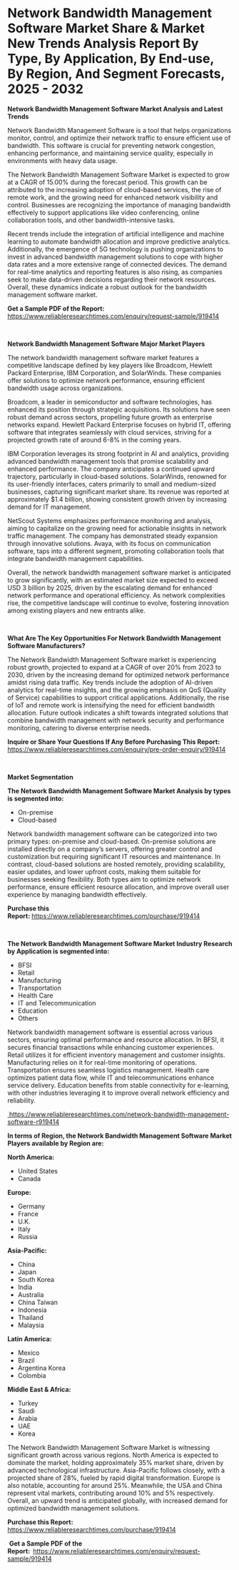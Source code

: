 <p><h1>Network Bandwidth Management Software Market Share & Market New Trends Analysis Report By Type, By Application, By End-use, By Region, And Segment Forecasts, 2025 - 2032</h1></p><p><strong>Network Bandwidth Management Software Market Analysis and Latest Trends</strong></p>
<p><p>Network Bandwidth Management Software is a tool that helps organizations monitor, control, and optimize their network traffic to ensure efficient use of bandwidth. This software is crucial for preventing network congestion, enhancing performance, and maintaining service quality, especially in environments with heavy data usage.</p><p>The Network Bandwidth Management Software Market is expected to grow at a CAGR of 15.00% during the forecast period. This growth can be attributed to the increasing adoption of cloud-based services, the rise of remote work, and the growing need for enhanced network visibility and control. Businesses are recognizing the importance of managing bandwidth effectively to support applications like video conferencing, online collaboration tools, and other bandwidth-intensive tasks.</p><p>Recent trends include the integration of artificial intelligence and machine learning to automate bandwidth allocation and improve predictive analytics. Additionally, the emergence of 5G technology is pushing organizations to invest in advanced bandwidth management solutions to cope with higher data rates and a more extensive range of connected devices. The demand for real-time analytics and reporting features is also rising, as companies seek to make data-driven decisions regarding their network resources. Overall, these dynamics indicate a robust outlook for the bandwidth management software market.</p></p>
<p><strong>Get a Sample PDF of the Report:&nbsp;</strong> <a href="https://www.reliableresearchtimes.com/enquiry/request-sample/919414?utm_campaign=3074&utm_medium=2&utm_source=Github&utm_content=ia&utm_term=16042025&utm_id=network-bandwidth-management-software">https://www.reliableresearchtimes.com/enquiry/request-sample/919414</a></p>
<p>&nbsp;</p>
<p><strong>Network Bandwidth Management Software Major Market Players</strong></p>
<p><p>The network bandwidth management software market features a competitive landscape defined by key players like Broadcom, Hewlett Packard Enterprise, IBM Corporation, and SolarWinds. These companies offer solutions to optimize network performance, ensuring efficient bandwidth usage across organizations.</p><p>Broadcom, a leader in semiconductor and software technologies, has enhanced its position through strategic acquisitions. Its solutions have seen robust demand across sectors, propelling future growth as enterprise networks expand. Hewlett Packard Enterprise focuses on hybrid IT, offering software that integrates seamlessly with cloud services, striving for a projected growth rate of around 6-8% in the coming years.</p><p>IBM Corporation leverages its strong footprint in AI and analytics, providing advanced bandwidth management tools that promise scalability and enhanced performance. The company anticipates a continued upward trajectory, particularly in cloud-based solutions. SolarWinds, renowned for its user-friendly interfaces, caters primarily to small and medium-sized businesses, capturing significant market share. Its revenue was reported at approximately $1.4 billion, showing consistent growth driven by increasing demand for IT management.</p><p>NetScout Systems emphasizes performance monitoring and analysis, aiming to capitalize on the growing need for actionable insights in network traffic management. The company has demonstrated steady expansion through innovative solutions. Avaya, with its focus on communication software, taps into a different segment, promoting collaboration tools that integrate bandwidth management capabilities.</p><p>Overall, the network bandwidth management software market is anticipated to grow significantly, with an estimated market size expected to exceed USD 3 billion by 2025, driven by the escalating demand for enhanced network performance and operational efficiency. As network complexities rise, the competitive landscape will continue to evolve, fostering innovation among existing players and new entrants alike.</p></p>
<p>&nbsp;</p>
<p><strong>What Are The Key Opportunities For Network Bandwidth Management Software Manufacturers?</strong></p>
<p><p>The Network Bandwidth Management Software market is experiencing robust growth, projected to expand at a CAGR of over 20% from 2023 to 2030, driven by the increasing demand for optimized network performance amidst rising data traffic. Key trends include the adoption of AI-driven analytics for real-time insights, and the growing emphasis on QoS (Quality of Service) capabilities to support critical applications. Additionally, the rise of IoT and remote work is intensifying the need for efficient bandwidth allocation. Future outlook indicates a shift towards integrated solutions that combine bandwidth management with network security and performance monitoring, catering to diverse enterprise needs.</p></p>
<p><strong>Inquire or Share Your Questions If Any Before Purchasing This Report:</strong> <a href="https://www.reliableresearchtimes.com/enquiry/pre-order-enquiry/919414?utm_campaign=3074&utm_medium=2&utm_source=Github&utm_content=ia&utm_term=16042025&utm_id=network-bandwidth-management-software">https://www.reliableresearchtimes.com/enquiry/pre-order-enquiry/919414</a></p>
<p>&nbsp;</p>
<p><strong>Market Segmentation</strong></p>
<p><strong>The Network Bandwidth Management Software Market Analysis by types is segmented into:</strong></p>
<p><ul><li>On-premise</li><li>Cloud-based</li></ul></p>
<p><p>Network bandwidth management software can be categorized into two primary types: on-premise and cloud-based. On-premise solutions are installed directly on a company’s servers, offering greater control and customization but requiring significant IT resources and maintenance. In contrast, cloud-based solutions are hosted remotely, providing scalability, easier updates, and lower upfront costs, making them suitable for businesses seeking flexibility. Both types aim to optimize network performance, ensure efficient resource allocation, and improve overall user experience by managing bandwidth effectively.</p></p>
<p><strong>Purchase this Report:&nbsp;</strong><a href="https://www.reliableresearchtimes.com/purchase/919414?utm_campaign=3074&utm_medium=2&utm_source=Github&utm_content=ia&utm_term=16042025&utm_id=network-bandwidth-management-software">https://www.reliableresearchtimes.com/purchase/919414</a></p>
<p>&nbsp;</p>
<p><strong>The Network Bandwidth Management Software Market Industry Research by Application is segmented into:</strong></p>
<p><ul><li>BFSI</li><li>Retail</li><li>Manufacturing</li><li>Transportation</li><li>Health Care</li><li>IT and Telecommunication</li><li>Education</li><li>Others</li></ul></p>
<p><p>Network bandwidth management software is essential across various sectors, ensuring optimal performance and resource allocation. In BFSI, it secures financial transactions while enhancing customer experiences. Retail utilizes it for efficient inventory management and customer insights. Manufacturing relies on it for real-time monitoring of operations. Transportation ensures seamless logistics management. Health care optimizes patient data flow, while IT and telecommunications enhance service delivery. Education benefits from stable connectivity for e-learning, with other industries leveraging it to improve overall network efficiency and reliability.</p></p>
<p><a href="https://www.reliableresearchtimes.com/network-bandwidth-management-software-r919414?utm_campaign=3074&utm_medium=2&utm_source=Github&utm_content=ia&utm_term=16042025&utm_id=network-bandwidth-management-software">&nbsp;https://www.reliableresearchtimes.com/network-bandwidth-management-software-r919414</a></p>
<p><strong>In terms of Region, the Network Bandwidth Management Software Market Players available by Region are:</strong></p>
<p>
    <p> <strong> North America: </strong>
        <ul>
            <li>United States</li>
            <li>Canada</li>
        </ul>
        </p> 
    <p> <strong> Europe: </strong>
        <ul>
            <li>Germany</li>
            <li>France</li>
            <li>U.K.</li>
            <li>Italy</li>
            <li>Russia</li>
        </ul>
        </p> 
    <p> <strong> Asia-Pacific: </strong>
        <ul>
            <li>China</li>
            <li>Japan</li>
            <li>South Korea</li>
            <li>India</li>
            <li>Australia</li>
            <li>China Taiwan</li>
            <li>Indonesia</li>
            <li>Thailand</li>
            <li>Malaysia</li>
        </ul>
        </p> 
    <p> <strong> Latin America: </strong>
        <ul>
            <li>Mexico</li>
            <li>Brazil</li>
            <li>Argentina Korea</li>
            <li>Colombia</li>
        </ul>
        </p> 
    <p> <strong> Middle East & Africa: </strong>
        <ul>
            <li>Turkey</li>
            <li>Saudi</li>
            <li>Arabia</li>
            <li>UAE</li>
            <li>Korea</li>
        </ul>
    </p>
    </p>
<p><p>The Network Bandwidth Management Software Market is witnessing significant growth across various regions. North America is expected to dominate the market, holding approximately 35% market share, driven by advanced technological infrastructure. Asia-Pacific follows closely, with a projected share of 28%, fueled by rapid digital transformation. Europe is also notable, accounting for around 25%. Meanwhile, the USA and China represent vital markets, contributing around 10% and 5% respectively. Overall, an upward trend is anticipated globally, with increased demand for optimized bandwidth management solutions.</p></p>
<p><strong>Purchase this Report: </strong><a href="https://www.reliableresearchtimes.com/purchase/919414?utm_campaign=3074&utm_medium=2&utm_source=Github&utm_content=ia&utm_term=16042025&utm_id=network-bandwidth-management-software">https://www.reliableresearchtimes.com/purchase/919414</a></p>
<p>&nbsp;<strong>Get a Sample PDF of the Report:&nbsp;&nbsp;</strong><a href="https://www.reliableresearchtimes.com/enquiry/request-sample/919414?utm_campaign=3074&utm_medium=2&utm_source=Github&utm_content=ia&utm_term=16042025&utm_id=network-bandwidth-management-software">https://www.reliableresearchtimes.com/enquiry/request-sample/919414</a></p>
<p><strong></strong></p>
<p><p></p><p></p><p></p></p>